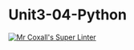 # Unit3-04-Python
[![Mr Coxall's Super Linter](https://github.com/ICS3U-Programming-JoannaK/Unit3-04-Python/workflows/Mr%20Coxall's%20Super%20Linter/badge.svg)](https://github.com/ICS3U-Programming-JoannaK/Unit3-04-Python/actions/)
